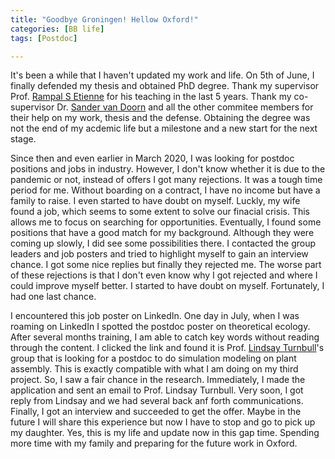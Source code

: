 ```yaml
---
title: "Goodbye Groningen! Hellow Oxford!"
categories: [BB life]
tags: [Postdoc]

---
```


It's been a while that I haven't updated my work and life. On 5th of June, I finally defended my thesis and obtained PhD degree. Thank my supervisor Prof. [Rampal S Etienne](https://www.rug.nl/staff/r.s.etienne/) for his teaching in the last 5 years. Thank my co-supervisor Dr. [Sander van Doorn](https://www.rug.nl/staff/g.s.van.doorn/) and all the other commitee members for their help on my work, thesis and the defense. Obtaining the degree was not the end of my acdemic life but a milestone and a new start for the next stage. 

Since then and even earlier in March 2020, I was looking for postdoc positions and jobs in industry. However, I don't know whether it is due to the pandemic or not, instead of offers I got many rejections. It was a tough time period for me. Without boarding on a contract, I have no income but have a family to raise.  I even started to have doubt on myself.  Luckly, my wife found a job, which seems to some extent to solve our finacial crisis. This allows me to focus on searching for opportunities. Eventually, I found some positions that have a good match for my background. Although they were coming up slowly, I did see some possibilities there. I contacted the group leaders and job posters and tried to highlight myself to gain an interview chance. I got some nice replies but finally they rejected me. The worse part of these rejections is that I don't even know why I got rejected and where I could improve myself better. I started to have doubt on myself. Fortunately, I had one last chance.

I encountered this job poster on LinkedIn. One day in July, when I was roaming on LinkedIn I spotted the postdoc poster on theoretical ecology. After several months training, I am able to catch key words without reading through the content. I clicked the link and found it is Prof. [Lindsay Turnbull](https://www.plants.ox.ac.uk/people/lindsay-turnbull)'s group that is looking for a postdoc to do simulation modeling on plant assembly. This is exactly compatible with what I am doing on my third project. So, I saw a fair chance in the research. Immediately, I made the application and sent an email to Prof. Lindsay Turnbull. Very soon, I got reply from Lindsay and we had several back anf forth communications. Finally, I got an interview and succeeded to get the offer. Maybe in the future I will share this experience but now I have to stop and go to pick up my daughter. Yes, this is my life and update now in this gap time. Spending more time with my family and preparing for the future work in Oxford. 